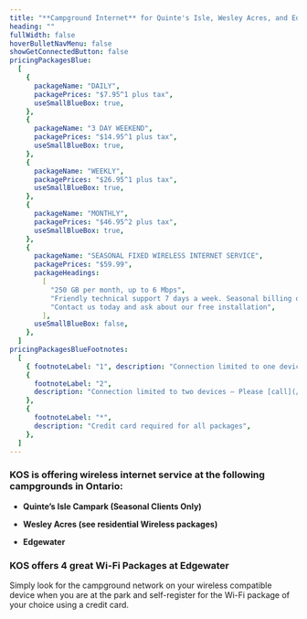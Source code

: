 ```yaml
---
title: "**Campground Internet** for Quinte's Isle, Wesley Acres, and Edgewater"
heading: ""
fullWidth: false
hoverBulletNavMenu: false
showGetConnectedButton: false
pricingPackagesBlue:
  [
    {
      packageName: "DAILY",
      packagePrices: "$7.95^1 plus tax",
      useSmallBlueBox: true,
    },
    {
      packageName: "3 DAY WEEKEND",
      packagePrices: "$14.95^1 plus tax",
      useSmallBlueBox: true,
    },
    {
      packageName: "WEEKLY",
      packagePrices: "$26.95^1 plus tax",
      useSmallBlueBox: true,
    },
    {
      packageName: "MONTHLY",
      packagePrices: "$46.95^2 plus tax",
      useSmallBlueBox: true,
    },
    {
      packageName: "SEASONAL FIXED WIRELESS INTERNET SERVICE",
      packagePrices: "$59.99",
      packageHeadings:
        [
          "250 GB per month, up to 6 Mbps",
          "Friendly technical support 7 days a week. Seasonal billing options are available.",
          "Contact us today and ask about our free installation",
        ],
      useSmallBlueBox: false,
    },
  ]
pricingPackagesBlueFootnotes:
  [
    { footnoteLabel: "1", description: "Connection limited to one device" },
    {
      footnoteLabel: "2",
      description: "Connection limited to two devices – Please [call](/contact) to activate second device",
    },
    {
      footnoteLabel: "*",
      description: "Credit card required for all packages",
    },
  ]
---
```


### KOS is offering wireless internet service at the following campgrounds in Ontario:

- **Quinte’s Isle Campark (Seasonal Clients Only)**

- **Wesley Acres (see residential Wireless packages)**

- **Edgewater**

### KOS offers 4 great Wi-Fi Packages at Edgewater

Simply look for the campground network on your wireless compatible device when you are at the park and self-register for the Wi-Fi package of your choice using a credit card.

